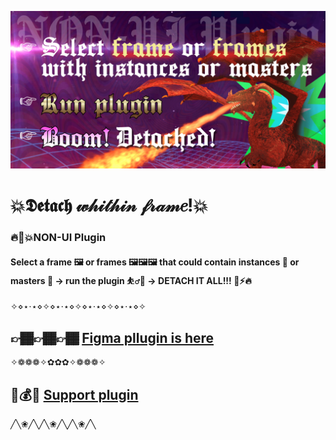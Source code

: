 ![awesome cover](preview.png)

# 💥𝕯𝖊𝖙𝖆𝖈𝖍 𝓌𝒽𝒾𝓉𝒽𝒾𝓃 𝒻𝓇𝒶𝓂𝑒!💥

### 🔥🤩💥NON-UI Plugin

#### Select a frame 🖼 or frames 🖼🖼🖼 that could contain instances 🐔 or masters 🥚 → run the plugin ⛹️‍♂️🧨 → DETACH IT ALL!!! 🌋⚡️🔥

✧⋄⋆⋅⋆⋄✧⋄⋆⋅⋆⋄✧⋄⋆⋅⋆⋄✧⋄⋆⋅⋆⋄✧

## 👉🏾👉🏾👉🏾 [Figma pllugin is here](https://www.figma.com/community/plugin/952189489892583044/%F0%9F%92%A5%F0%9D%95%AF%F0%9D%96%8A%F0%9D%96%99%F0%9D%96%86%F0%9D%96%88%F0%9D%96%8D-%F0%9D%93%8C%F0%9D%92%BD%F0%9D%92%BE%F0%9D%93%89%F0%9D%92%BD%F0%9D%92%BE%F0%9D%93%83-%F0%9D%92%BB%F0%9D%93%87%F0%9D%92%B6%F0%9D%93%82%F0%9D%91%92!%F0%9F%92%A5)

✧❁❁❁✧✿✿✿✧❁❁❁✧

## 💸💰💶 [Support plugin](http://paypal.me/pavellaptev)

╱╲❀╱╲╱╲❀╱╲╱╲❀╱╲
